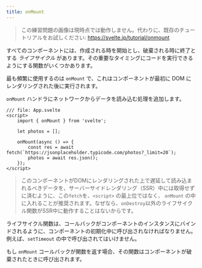 ```yaml
---
title: onMount
---
```


> この練習問題の画像は現時点では動作しません。代わりに、既存のチュートリアルをお試しください: https://svelte.jp/tutorial/onmount

すべてのコンポーネントには、作成される時を開始とし、破棄される時に終了とする *ライフサイクル* があります。その重要なタイミングにコードを実行できるようにする関数がいくつかあります。

最も頻繁に使用するのは `onMount` で、これはコンポーネントが最初に DOM にレンダリングされた後に実行されます。

`onMount` ハンドラにネットワークからデータを読み込む処理を追加します。

```svelte
/// file: App.svelte
<script>
	import { onMount } from 'svelte';

	let photos = [];

	onMount(async () => {
		const res = await fetch(`https://jsonplaceholder.typicode.com/photos?_limit=20`);
		photos = await res.json();
	});
</script>
```

> このコンポーネントがDOMにレンダリングされた上で遅延して読み込まれるべきデータを、サーバーサイドレンダリング（SSR）中には取得せずに済むように、この`fetch`を、`<script>` の最上位ではなく、 `onMount` の中に入れることが推奨されます。なぜなら、`onDestroy`以外のライフサイクル関数がSSR中に動作することはないからです。

ライフサイクル関数は、コールバックがコンポーネントのインスタンスにバインドされるように、コンポーネントの初期化中に呼び出されなければなりません。例えば、`setTimeout` の中で呼び出されてはいけません。

もし `onMount` コールバックが関数を返す場合、その関数はコンポーネントが破棄されたときに呼び出されます。
